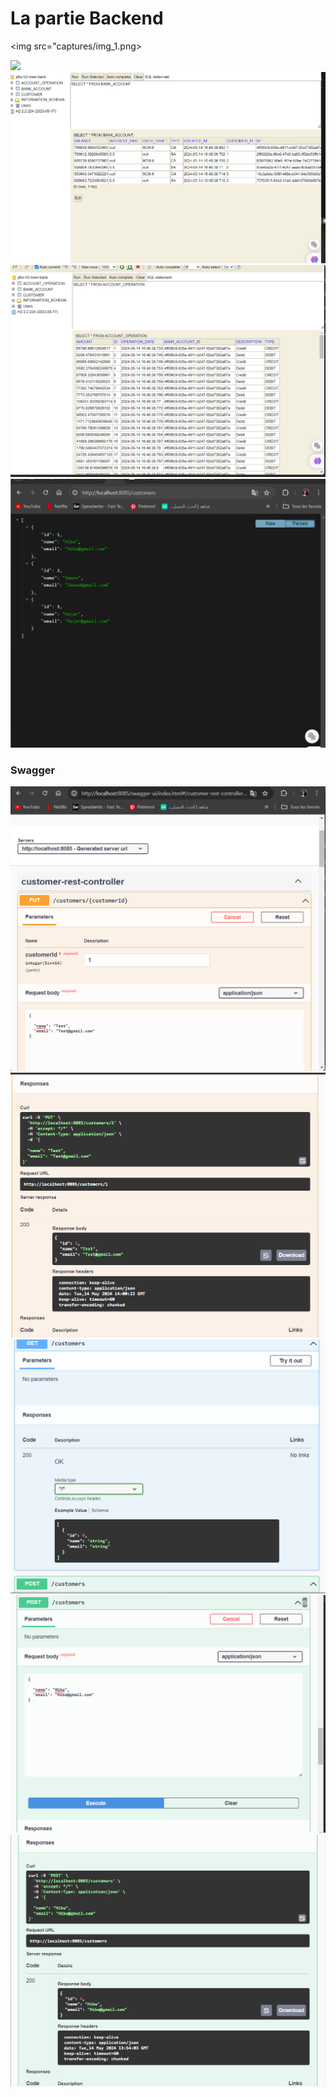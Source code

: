 <h1>La partie Backend</h1>

<img src="captures/img_1.png>

<img src="captures/img.png">

<img src="captures/img_2.png">

<img src="captures/img_3.png">

<img src="captures/img_4.png">

 <h3> Swagger</h3>

<img src="captures/img_5.png">
<img src="captures/img_6.png">
<img src="captures/img_7.png">
<img src="captures/img_8.png">
<img src="captures/img_9.png">







